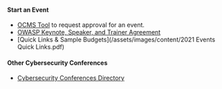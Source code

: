 #### Start an Event

* <a href="https://ocms.owasp.org">OCMS Tool</a> to request approval for an event.
* [OWASP Keynote, Speaker, and Trainer Agreement](/events/speaker_agreement/)
* [Quick Links & Sample Budgets](/assets/images/content/2021 Events Quick Links.pdf)

#### Other Cybersecurity Conferences
* [Cybersecurity Conferences Directory](https://infosec-conferences.com)
